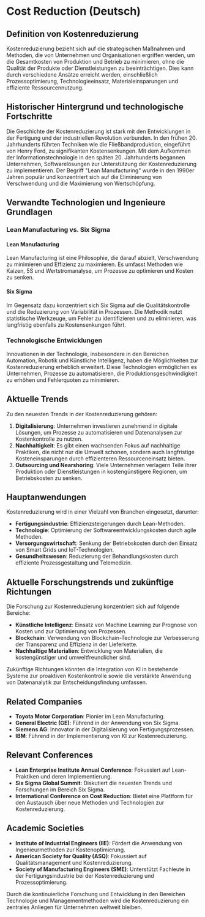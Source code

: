 # Cost Reduction (Deutsch)

## Definition von Kostenreduzierung

Kostenreduzierung bezieht sich auf die strategischen Maßnahmen und Methoden, die von Unternehmen und Organisationen ergriffen werden, um die Gesamtkosten von Produktion und Betrieb zu minimieren, ohne die Qualität der Produkte oder Dienstleistungen zu beeinträchtigen. Dies kann durch verschiedene Ansätze erreicht werden, einschließlich Prozessoptimierung, Technologieeinsatz, Materialeinsparungen und effiziente Ressourcennutzung.

## Historischer Hintergrund und technologische Fortschritte

Die Geschichte der Kostenreduzierung ist stark mit den Entwicklungen in der Fertigung und der industriellen Revolution verbunden. In den frühen 20. Jahrhunderts führten Techniken wie die Fließbandproduktion, eingeführt von Henry Ford, zu signifikanten Kostensenkungen. Mit dem Aufkommen der Informationstechnologie in den späten 20. Jahrhunderts begannen Unternehmen, Softwarelösungen zur Unterstützung der Kostenreduzierung zu implementieren. Der Begriff "Lean Manufacturing" wurde in den 1990er Jahren populär und konzentriert sich auf die Eliminierung von Verschwendung und die Maximierung von Wertschöpfung.

## Verwandte Technologien und Ingenieure Grundlagen

### Lean Manufacturing vs. Six Sigma

#### Lean Manufacturing
Lean Manufacturing ist eine Philosophie, die darauf abzielt, Verschwendung zu minimieren und Effizienz zu maximieren. Es umfasst Methoden wie Kaizen, 5S und Wertstromanalyse, um Prozesse zu optimieren und Kosten zu senken.

#### Six Sigma
Im Gegensatz dazu konzentriert sich Six Sigma auf die Qualitätskontrolle und die Reduzierung von Variabilität in Prozessen. Die Methodik nutzt statistische Werkzeuge, um Fehler zu identifizieren und zu eliminieren, was langfristig ebenfalls zu Kostensenkungen führt.

### Technologische Entwicklungen
Innovationen in der Technologie, insbesondere in den Bereichen Automation, Robotik und Künstliche Intelligenz, haben die Möglichkeiten zur Kostenreduzierung erheblich erweitert. Diese Technologien ermöglichen es Unternehmen, Prozesse zu automatisieren, die Produktionsgeschwindigkeit zu erhöhen und Fehlerquoten zu minimieren.

## Aktuelle Trends

Zu den neuesten Trends in der Kostenreduzierung gehören:

1. **Digitalisierung**: Unternehmen investieren zunehmend in digitale Lösungen, um Prozesse zu automatisieren und Datenanalysen zur Kostenkontrolle zu nutzen.
2. **Nachhaltigkeit**: Es gibt einen wachsenden Fokus auf nachhaltige Praktiken, die nicht nur die Umwelt schonen, sondern auch langfristige Kosteneinsparungen durch effizienteren Ressourceneinsatz bieten.
3. **Outsourcing und Nearshoring**: Viele Unternehmen verlagern Teile ihrer Produktion oder Dienstleistungen in kostengünstigere Regionen, um Betriebskosten zu senken.

## Hauptanwendungen

Kostenreduzierung wird in einer Vielzahl von Branchen eingesetzt, darunter:

- **Fertigungsindustrie**: Effizienzsteigerungen durch Lean-Methoden.
- **Technologie**: Optimierung der Softwareentwicklungskosten durch agile Methoden.
- **Versorgungswirtschaft**: Senkung der Betriebskosten durch den Einsatz von Smart Grids und IoT-Technologien.
- **Gesundheitswesen**: Reduzierung der Behandlungskosten durch effiziente Prozessgestaltung und Telemedizin.

## Aktuelle Forschungstrends und zukünftige Richtungen

Die Forschung zur Kostenreduzierung konzentriert sich auf folgende Bereiche:

- **Künstliche Intelligenz**: Einsatz von Machine Learning zur Prognose von Kosten und zur Optimierung von Prozessen.
- **Blockchain**: Verwendung von Blockchain-Technologie zur Verbesserung der Transparenz und Effizienz in der Lieferkette.
- **Nachhaltige Materialien**: Entwicklung von Materialien, die kostengünstiger und umweltfreundlicher sind.

Zukünftige Richtungen könnten die Integration von KI in bestehende Systeme zur proaktiven Kostenkontrolle sowie die verstärkte Anwendung von Datenanalytik zur Entscheidungsfindung umfassen.

## Related Companies

- **Toyota Motor Corporation**: Pionier im Lean Manufacturing.
- **General Electric (GE)**: Führend in der Anwendung von Six Sigma.
- **Siemens AG**: Innovator in der Digitalisierung von Fertigungsprozessen.
- **IBM**: Führend in der Implementierung von KI zur Kostenreduzierung.

## Relevant Conferences

- **Lean Enterprise Institute Annual Conference**: Fokussiert auf Lean-Praktiken und deren Implementierung.
- **Six Sigma Global Summit**: Diskutiert die neuesten Trends und Forschungen im Bereich Six Sigma.
- **International Conference on Cost Reduction**: Bietet eine Plattform für den Austausch über neue Methoden und Technologien zur Kostenreduzierung.

## Academic Societies

- **Institute of Industrial Engineers (IIE)**: Fördert die Anwendung von Ingenieurmethoden zur Kostenoptimierung.
- **American Society for Quality (ASQ)**: Fokussiert auf Qualitätsmanagement und Kostenreduzierung.
- **Society of Manufacturing Engineers (SME)**: Unterstützt Fachleute in der Fertigungsindustrie bei der Kostenreduzierung und Prozessoptimierung. 

Durch die kontinuierliche Forschung und Entwicklung in den Bereichen Technologie und Managementmethoden wird die Kostenreduzierung ein zentrales Anliegen für Unternehmen weltweit bleiben.